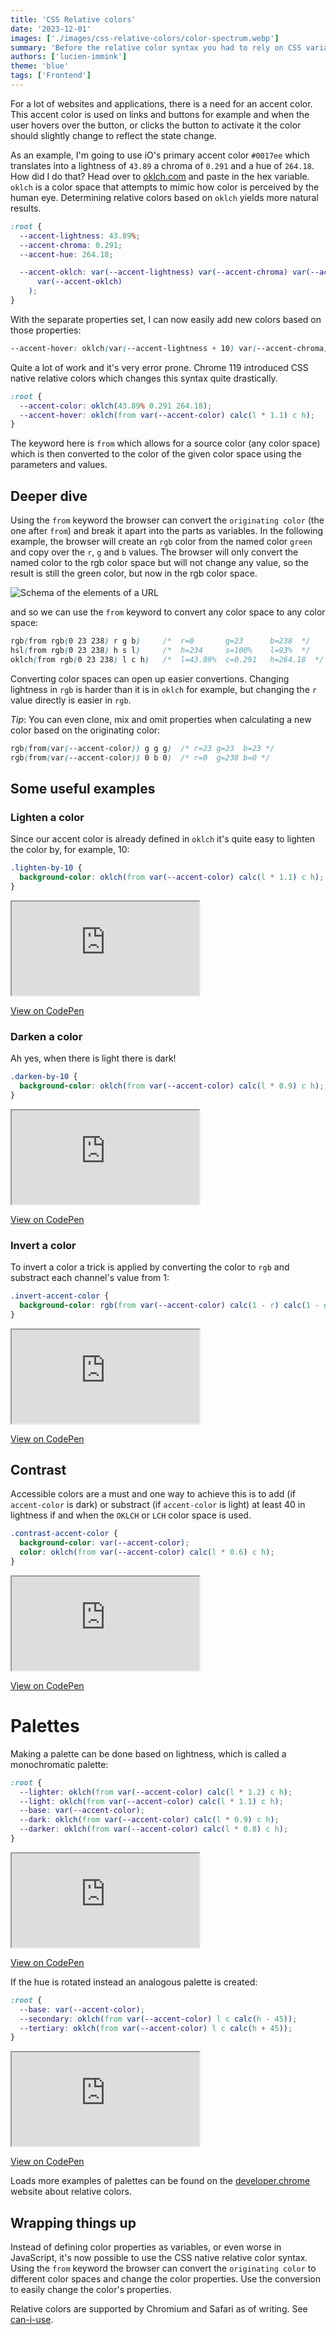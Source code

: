 ```yaml
---
title: 'CSS Relative colors'
date: '2023-12-01'
images: ['./images/css-relative-colors/color-spectrum.webp']
summary: 'Before the relative color syntax you had to rely on CSS variables or even worse: JavaScript to modify the parameters of a color. Using the from keyword the browser can convert the originating color to different color spaces and change the color properties.'
authors: ['lucien-immink']
theme: 'blue'
tags: ['Frontend']
---
```


For a lot of websites and applications, there is a need for an accent color. This accent color is used on links and buttons for example and when
the user hovers over the button, or clicks the button to activate it the color should slightly change to reflect the state change.

As an example, I'm going to use iO's primary accent color `#0017ee` which translates into a lightness of `43.89` a chroma of `0.291` and a hue of `264.18`. How did I do that? Head over to [oklch.com](https://oklch.com/#43.89,0.291,264.18,100) and paste in the hex variable. `oklch` is a color space that attempts to mimic how color is perceived by the human eye. Determining relative colors based on `oklch` yields more natural results.

```css
:root {
  --accent-lightness: 43.89%;
  --accent-chroma: 0.291;
  --accent-hue: 264.18;

  --accent-oklch: var(--accent-lightness) var(--accent-chroma) var(--accent-hue) --accent-color: oklch(
      var(--accent-oklch)
    );
}
```

With the separate properties set, I can now easily add new colors based on those properties:

```css
--accent-hover: oklch(var(--accent-lightness + 10) var(--accent-chroma) var(--accent-hue));
```

Quite a lot of work and it's very error prone. Chrome 119 introduced CSS native relative colors which changes this syntax quite drastically.

```css
:root {
  --accent-color: oklch(43.89% 0.291 264.18);
  --accent-hover: oklch(from var(--accent-color) calc(l * 1.1) c h);
}
```

The keyword here is `from` which allows for a source color (any color space) which is then converted to the color of the given color space using the parameters and values.

## Deeper dive

Using the `from` keyword the browser can convert the `originating color` (the one after `from`) and break it apart into the parts as variables.
In the following example, the browser will create an `rgb` color from the named color `green` and copy over the `r`, `g` and `b` values. The browser will only convert the named color to the rgb color space but will not change any value, so the result is still the green color, but now in the rgb color space.

![Schema of the elements of a URL](./images/css-relative-colors/rgb-from-green.webp)

and so we can use the `from` keyword to convert any color space to any color space:

```css
rgb(from rgb(0 23 238) r g b)     /*  r=0       g=23      b=238  */
hsl(from rgb(0 23 238) h s l)     /*  h=234     s=100%    l=93%  */
oklch(from rgb(0 23 238) l c h)   /*  l=43.89%  c=0.291   h=264.18  */
```

Converting color spaces can open up easier convertions. Changing lightness in `rgb` is harder than it is in `oklch` for example, but changing the `r` value directly is easier in `rgb`.

_Tip_: You can even clone, mix and omit properties when calculating a new color based on the originating color:

```css
rgb(from(var(--accent-color)) g g g)  /* r=23 g=23  b=23 */
rgb(from(var(--accent-color)) 0 b 0)  /* r=0  g=238 b=0 */
```

## Some useful examples

### Lighten a color

Since our accent color is already defined in `oklch` it's quite easy to lighten the color by, for example, 10:

```css
.lighten-by-10 {
  background-color: oklch(from var(--accent-color) calc(l * 1.1) c h);
}
```

<div className="md:-mx-32 my-4">
  <div className="relative aspect-w-16 aspect-h-9 border">
    <iframe src="https://codepen.io/arielext/full/GRzYGZp" className="absolute inset-0" style={{
      width: "166.66%",
      height: "166.66%",
      transform: "translate(-20%,-20%) scale(.6)",
    }}></iframe>
  </div>
</div>

[View on CodePen](https://codepen.io/arielext/full/GRzYGZp)

### Darken a color

Ah yes, when there is light there is dark!

```css
.darken-by-10 {
  background-color: oklch(from var(--accent-color) calc(l * 0.9) c h);
}
```

<div className="md:-mx-32 my-4">
  <div className="relative aspect-w-16 aspect-h-9 border">
    <iframe src="https://codepen.io/arielext/full/MWLPXeQ" className="absolute inset-0" style={{
      width: "166.66%",
      height: "166.66%",
      transform: "translate(-20%,-20%) scale(.6)",
    }}></iframe>
  </div>
</div>

[View on CodePen](https://codepen.io/arielext/full/MWLPXeQ)

### Invert a color

To invert a color a trick is applied by converting the color to `rgb` and substract each channel's value from 1:

```css
.invert-accent-color {
  background-color: rgb(from var(--accent-color) calc(1 - r) calc(1 - g) calc(1 - b));
}
```

<div className="md:-mx-32 my-4">
  <div className="relative aspect-w-16 aspect-h-9 border">
    <iframe src="https://codepen.io/arielext/full/mdvzKrJ" className="absolute inset-0" style={{
      width: "166.66%",
      height: "166.66%",
      transform: "translate(-20%,-20%) scale(.6)",
    }}></iframe>
  </div>
</div>

[View on CodePen](https://codepen.io/arielext/full/mdvzKrJ)

## Contrast

Accessible colors are a must and one way to achieve this is to add (if `accent-color` is dark) or substract (if `accent-color` is light) at least 40 in lightness if and when the `OKLCH` or `LCH` color space is used.

```css
.contrast-accent-color {
  background-color: var(--accent-color);
  color: oklch(from var(--accent-color) calc(l * 0.6) c h);
}
```

<div className="md:-mx-32 my-4">
  <div className="relative aspect-w-16 aspect-h-9 border">
    <iframe src="https://codepen.io/arielext/full/gOqBKLr" className="absolute inset-0" style={{
      width: "166.66%",
      height: "166.66%",
      transform: "translate(-20%,-20%) scale(.6)",
    }}></iframe>
  </div>
</div>

[View on CodePen](https://codepen.io/arielext/full/gOqBKLr)

# Palettes

Making a palette can be done based on lightness, which is called a monochromatic palette:

```css
:root {
  --lighter: oklch(from var(--accent-color) calc(l * 1.2) c h);
  --light: oklch(from var(--accent-color) calc(l * 1.1) c h);
  --base: var(--accent-color);
  --dark: oklch(from var(--accent-color) calc(l * 0.9) c h);
  --darker: oklch(from var(--accent-color) calc(l * 0.8) c h);
}
```

<div className="md:-mx-32 my-4">
  <div className="relative aspect-w-16 aspect-h-9 border">
    <iframe src="https://codepen.io/arielext/full/zYemaMX" className="absolute inset-0" style={{
      width: "166.66%",
      height: "166.66%",
      transform: "translate(-20%,-20%) scale(.6)",
    }}></iframe>
  </div>
</div>

[View on CodePen](https://codepen.io/arielext/full/zYemaMX)

If the hue is rotated instead an analogous palette is created:

```css
:root {
  --base: var(--accent-color);
  --secondary: oklch(from var(--accent-color) l c calc(h - 45));
  --tertiary: oklch(from var(--accent-color) l c calc(h + 45));
}
```

<div className="md:-mx-32 my-4">
  <div className="relative aspect-w-16 aspect-h-9 border">
    <iframe src="https://codepen.io/arielext/full/PoVyaVj" className="absolute inset-0" style={{
      width: "166.66%",
      height: "166.66%",
      transform: "translate(-20%,-20%) scale(.6)",
    }}></iframe>
  </div>
</div>

[View on CodePen](https://codepen.io/arielext/full/PoVyaVj)

Loads more examples of palettes can be found on the [developer.chrome](https://developer.chrome.com/blog/css-relative-color-syntax/#triadic-palettes) website about relative colors.

## Wrapping things up

Instead of defining color properties as variables, or even worse in JavaScript, it's now possible to use the CSS native relative color syntax. Using the `from` keyword the browser can convert the `originating color` to different color spaces and change the color properties. Use the conversion to easily change the color's properties.

Relative colors are supported by Chromium and Safari as of writing. See [can-i-use](https://caniuse.com/?search=relative+colors).
